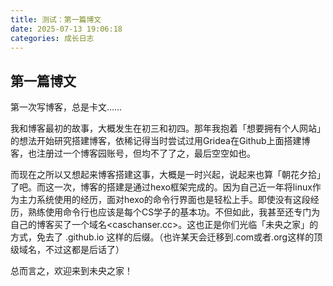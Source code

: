 ```yaml
---
title: 测试：第一篇博文
date: 2025-07-13 19:06:18
categories: 成长日志
---
```


## 第一篇博文

第一次写博客，总是卡文……

我和博客最初的故事，大概发生在初三和初四。那年我抱着「想要拥有个人网站」的想法开始研究搭建博客，依稀记得当时尝试过用Gridea在Github上面搭建博客，也注册过一个博客园账号，但均不了了之，最后空空如也。

而现在之所以又想起来博客搭建这事，大概是一时兴起，说起来也算「朝花夕拾」了吧。而这一次，博客的搭建是通过hexo框架完成的。因为自己近一年将linux作为主力系统使用的经历，面对hexo的命令行界面也是轻松上手。即使没有这段经历，熟练使用命令行也应该是每个CS学子的基本功。不但如此，我甚至还专门为自己的博客买了一个域名<caschanser.cc>。这也正是你们光临「未央之家」的方式，免去了 .github.io 这样的后缀。（也许某天会迁移到.com或者.org这样的顶级域名，不过这都是后话了）

总而言之，欢迎来到未央之家！
